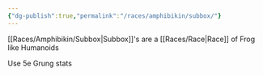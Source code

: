 ```yaml
---
{"dg-publish":true,"permalink":"/races/amphibikin/subbox/"}
---
```


[[Races/Amphibikin/Subbox\|Subbox]]'s are a [[Races/Race\|Race]] of Frog like Humanoids

Use 5e Grung stats